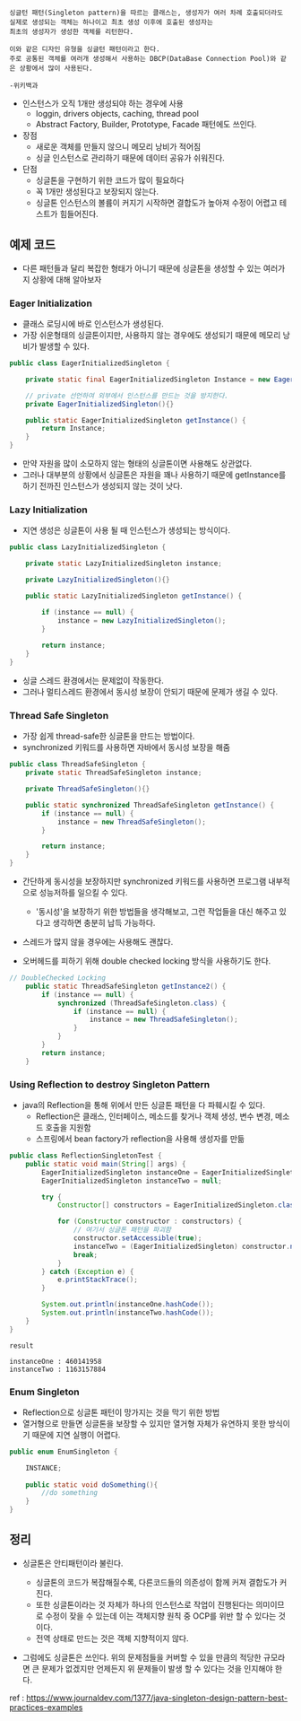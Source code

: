 ```
싱글턴 패턴(Singleton pattern)을 따르는 클래스는, 생성자가 여러 차례 호출되더라도 
실제로 생성되는 객체는 하나이고 최초 생성 이후에 호출된 생성자는 
최초의 생성자가 생성한 객체를 리턴한다. 

이와 같은 디자인 유형을 싱글턴 패턴이라고 한다. 
주로 공통된 객체를 여러개 생성해서 사용하는 DBCP(DataBase Connection Pool)와 같은 상황에서 많이 사용된다.

-위키백과
```

- 인스턴스가 오직 1개만 생성되야 하는 경우에 사용
  - loggin, drivers objects, caching, thread pool
  - Abstract Factory, Builder, Prototype, Facade 패턴에도 쓰인다.
- 장점
  - 새로운 객체를 만들지 않으니 메모리 낭비가 적어짐
  - 싱글 인스턴스로 관리하기 때문에 데이터 공유가 쉬워진다.
- 단점
  - 싱글톤을 구현하기 위한 코드가 많이 필요하다
  - 꼭 1개만 생성된다고 보장되지 않는다.
  - 싱글톤 인스턴스의 볼륨이 커지기 시작하면 결합도가 높아져 수정이 어렵고 테스트가 힘들어진다.





## 예제 코드

- 다른 패턴들과 달리 복잡한 형태가 아니기 때문에 싱글톤을 생성할 수 있는 여러가지 상황에 대해 알아보자





### Eager Initialization

- 클래스 로딩시에 바로 인스턴스가 생성된다.
- 가장 쉬운형태의 싱글톤이지만, 사용하지 않는 경우에도 생성되기 때문에 메모리 낭비가 발생할 수 있다.

```java
public class EagerInitializedSingleton {

    private static final EagerInitializedSingleton Instance = new EagerInitializedSingleton();

    // private 선언하여 외부에서 인스턴스를 만드는 것을 방지한다.
    private EagerInitializedSingleton(){}

    public static EagerInitializedSingleton getInstance() {
        return Instance;
    }
}
```

- 만약 자원을 많이 소모하지 않는 형태의 싱글톤이면 사용해도 상관없다.
- 그러나 대부분의 상황에서 싱글톤은 자원을 꽤나 사용하기 때문에 getInstance를 하기 전까진 인스턴스가 생성되지 않는 것이 낫다.



### Lazy Initialization

- 지연 생성은 싱글톤이 사용 될 때 인스턴스가 생성되는 방식이다.

```java
public class LazyInitializedSingleton {

    private static LazyInitializedSingleton instance;

    private LazyInitializedSingleton(){}

    public static LazyInitializedSingleton getInstance() {

        if (instance == null) {
            instance = new LazyInitializedSingleton();
        }
        
        return instance;
    }
}
```

- 싱글 스레드 환경에서는 문제없이 작동한다.
- 그러나 멀티스레드 환경에서 동시성 보장이 안되기 때문에 문제가 생길 수 있다.



### Thread Safe Singleton

- 가장 쉽게 thread-safe한 싱글톤을 만드는 방법이다.
- synchronized 키워드를 사용하면 자바에서 동시성 보장을 해줌



```java
public class ThreadSafeSingleton {
    private static ThreadSafeSingleton instance;

    private ThreadSafeSingleton(){}

    public static synchronized ThreadSafeSingleton getInstance() {
        if (instance == null) {
            instance = new ThreadSafeSingleton();
        }

        return instance;
    }
}
```

- 간단하게 동시성을 보장하지만 synchronized 키워드를 사용하면 프로그램 내부적으로 성능저하를 일으킬 수 있다.
  - '동시성'을 보장하기 위한 방법들을 생각해보고, 그런 작업들을 대신 해주고 있다고 생각하면 충분히 납득 가능하다.

- 스레드가 많지 않을 경우에는 사용해도 괜찮다.
- 오버헤드를 피하기 위해 double checked locking 방식을 사용하기도 한다.



```java
// DoubleChecked Locking
    public static ThreadSafeSingleton getInstance2() {
        if (instance == null) {
            synchronized (ThreadSafeSingleton.class) {
                if (instance == null) {
                    instance = new ThreadSafeSingleton();
                }
            }
        }
        return instance;
    }
```



### Using Reflection to destroy Singleton Pattern

- java의 Reflection을 통해 위에서 만든 싱글톤 패턴을 다 파훼시킬 수 있다.
  - Reflection은 클래스, 인터페이스, 메소드를 찾거나 객체 생성, 변수 변경, 메소드 호출을 지원함
  - 스프링에서 bean factory가 reflection을 사용해 생성자를 만듦

```java
public class ReflectionSingletonTest {
    public static void main(String[] args) {
        EagerInitializedSingleton instanceOne = EagerInitializedSingleton.getInstance();
        EagerInitializedSingleton instanceTwo = null;

        try {
            Constructor[] constructors = EagerInitializedSingleton.class.getDeclaredConstructors();

            for (Constructor constructor : constructors) {
                // 여기서 싱글톤 패턴을 파괴함
                constructor.setAccessible(true);
                instanceTwo = (EagerInitializedSingleton) constructor.newInstance();
                break;
            }
        } catch (Exception e) {
            e.printStackTrace();
        }

        System.out.println(instanceOne.hashCode());
        System.out.println(instanceTwo.hashCode());
    }
}
```

```
result

instanceOne : 460141958
instanceTwo : 1163157884
```



### Enum Singleton

- Reflection으로 싱글톤 패턴이 망가지는 것을 막기 위한 방법
- 열거형으로 만들면 싱글톤을 보장할 수 있지만 열거형 자체가 유연하지 못한 방식이기 때문에 지연 실행이 어렵다.

```java
public enum EnumSingleton {

    INSTANCE;
    
    public static void doSomething(){
        //do something
    }
}
```



## 정리

- 싱글톤은 안티패턴이라 불린다.
  - 싱글톤의 코드가 복잡해질수록, 다른코드들의 의존성이 함께 커져 결합도가 커진다.
  - 또한 싱글톤이라는 것 자체가 하나의 인스턴스로 작업이 진행된다는 의미이므로 수정이 잦을 수 있는데 이는 객체지향 원칙 중 OCP를 위반 할 수 있다는 것이다.
  - 전역 상태로 만드는 것은 객체 지향적이지 않다.



- 그럼에도 싱글톤은 쓰인다. 위의 문제점들을 커버할 수 있을 만큼의 적당한 규모라면 큰 문제가 없겠지만 언제든지 위 문제들이 발생 할 수 있다는 것을 인지해야 한다.

ref : https://www.journaldev.com/1377/java-singleton-design-pattern-best-practices-examples
